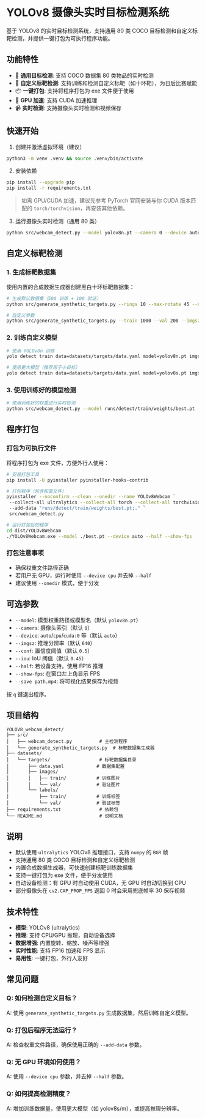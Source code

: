 # YOLOv8 摄像头实时目标检测系统

基于 YOLOv8 的实时目标检测系统，支持通用 80 类 COCO 目标检测和自定义标靶检测，并提供一键打包为可执行程序功能。

## 功能特性

- 🎯 **通用目标检测**: 支持 COCO 数据集 80 类物品的实时检测
- 🎯 **自定义标靶检测**: 支持训练和检测自定义标靶（如十环靶），为日后比赛赋能
- 📦 **一键打包**: 支持将程序打包为 exe 文件便于使用
- 🚀 **GPU 加速**: 支持 CUDA 加速推理
- 📹 **实时检测**: 支持摄像头实时检测和视频保存

## 快速开始

1) 创建并激活虚拟环境（建议）

```bash
python3 -m venv .venv && source .venv/bin/activate
```

2) 安装依赖

```bash
pip install --upgrade pip
pip install -r requirements.txt
```

> 如需 GPU/CUDA 加速，建议先参考 PyTorch 官网安装与你 CUDA 版本匹配的 `torch/torchvision`，再安装其他依赖。

3) 运行摄像头实时检测（通用 80 类）

```bash
python src/webcam_detect.py --model yolov8n.pt --camera 0 --device auto --conf 0.5 --show-fps
```

## 自定义标靶检测

### 1. 生成标靶数据集

使用内置的合成数据生成器创建黑白十环标靶数据集：

```bash
# 生成默认数据集（500 训练 + 100 验证）
python src/generate_synthetic_targets.py --rings 10 --max-rotate 45 --noise

# 自定义参数
python src/generate_synthetic_targets.py --train 1000 --val 200 --imgsz 960 --rings 10 --max-rotate 30 --noise
```

### 2. 训练自定义模型

```bash
# 使用 YOLOv8n 训练
yolo detect train data=datasets/targets/data.yaml model=yolov8n.pt imgsz=640 epochs=100 batch=-1 device=0

# 使用更大模型（推荐用于小目标）
yolo detect train data=datasets/targets/data.yaml model=yolov8s.pt imgsz=960 epochs=150 batch=-1 device=0
```

### 3. 使用训练好的模型检测

```bash
# 使用训练好的权重进行实时检测
python src/webcam_detect.py --model runs/detect/train/weights/best.pt --device auto --half --show-fps
```

## 程序打包

### 打包为可执行文件

将程序打包为 exe 文件，方便外行人使用：

```bash
# 安装打包工具
pip install -U pyinstaller pyinstaller-hooks-contrib

# 打包程序（包含权重文件）
pyinstaller --noconfirm --clean --onedir --name YOLOv8Webcam `
 --collect-all ultralytics --collect-all torch --collect-all torchvision --collect-all cv2 `
 --add-data "runs/detect/train/weights/best.pt;." `
 src/webcam_detect.py

# 运行打包后的程序
cd dist/YOLOv8Webcam
./YOLOv8Webcam.exe --model ./best.pt --device auto --half --show-fps
```

### 打包注意事项

- 确保权重文件路径正确
- 若用户无 GPU，运行时使用 `--device cpu` 并去掉 `--half`
- 建议使用 `--onedir` 模式，便于分发

## 可选参数

- `--model`: 模型权重路径或模型名（默认 `yolov8n.pt`）
- `--camera`: 摄像头索引（默认 `0`）
- `--device`: `auto`/`cpu`/`cuda:0` 等（默认 `auto`）
- `--imgsz`: 推理分辨率（默认 `640`）
- `--conf`: 置信度阈值（默认 `0.5`）
- `--iou`: IoU 阈值（默认 `0.45`）
- `--half`: 若设备支持，使用 FP16 推理
- `--show-fps`: 在窗口左上角显示 FPS
- `--save path.mp4`: 将可视化结果保存为视频

按 `q` 键退出程序。

## 项目结构

```
YOLOV8_webcam_detect/
├── src/
│   ├── webcam_detect.py          # 主检测程序
│   └── generate_synthetic_targets.py  # 标靶数据集生成器
├── datasets/
│   └── targets/                  # 标靶数据集目录
│       ├── data.yaml            # 数据集配置
│       ├── images/
│       │   ├── train/           # 训练图片
│       │   └── val/             # 验证图片
│       └── labels/
│           ├── train/           # 训练标签
│           └── val/             # 验证标签
├── requirements.txt              # 依赖包
└── README.md                     # 说明文档
```

## 说明

- 默认使用 `ultralytics` YOLOv8 推理接口，支持 `numpy` 的 `BGR` 帧
- 支持通用 80 类 COCO 目标检测和自定义标靶检测
- 内置合成数据生成器，可快速创建标靶训练数据集
- 支持一键打包为 exe 文件，便于分发使用
- 自动设备检测：有 GPU 时自动使用 CUDA，无 GPU 时自动切换到 CPU
- 部分摄像头在 `cv2.CAP_PROP_FPS` 返回 0 时会采用兜底帧率 30 保存视频

## 技术特性

- **模型**: YOLOv8 (ultralytics)
- **推理**: 支持 CPU/GPU 推理，自动设备选择
- **数据增强**: 内置旋转、缩放、噪声等增强
- **实时性能**: 支持 FP16 加速和 FPS 显示
- **易用性**: 一键打包，外行人友好

## 常见问题

### Q: 如何检测自定义目标？
A: 使用 `generate_synthetic_targets.py` 生成数据集，然后训练自定义模型。

### Q: 打包后程序无法运行？
A: 检查权重文件路径，确保使用正确的 `--add-data` 参数。

### Q: 无 GPU 环境如何使用？
A: 使用 `--device cpu` 参数，并去掉 `--half` 参数。

### Q: 如何提高检测精度？
A: 增加训练数据量，使用更大模型（如 yolov8s/m），或提高推理分辨率。
